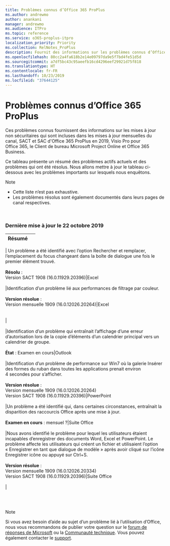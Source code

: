 ```yaml
---
title: Problèmes connus d’Office 365 ProPlus
ms.author: andrewmo
author: anankani
manager: andrewmo
ms.audience: ITPro
ms.topic: reference
ms.service: o365-proplus-itpro
localization_priority: Priority
ms.collection: RelNotes_ProPlus
description: Fournit des informations sur les problèmes connus d’Office 365 ProPlus
ms.openlocfilehash: 80cc2a4fa618b2e14e09797da9e5f7bd4fe51d5d
ms.sourcegitcommit: a7df5bc43c95aeefb16cd4296eef29921d75f818
ms.translationtype: HT
ms.contentlocale: fr-FR
ms.lasthandoff: 10/23/2019
ms.locfileid: "37644125"
---
```

# <a name="office-365-proplus-known-issues"></a>Problèmes connus d’Office 365 ProPlus

Ces problèmes connus fournissent des informations sur les mises à jour non sécuritaires qui sont incluses dans les mises à jour mensuelles du canal, SACT et SAC d'Office 365 ProPlus en 2019, Visio Pro pour Office 365, le Client de bureau Microsoft Project Online et Office 365 Business.

Ce tableau présente un résumé des problèmes actifs actuels et des problèmes qui ont été résolus.  Nous allons mettre à jour le tableau ci-dessous avec les problèmes importants sur lesquels nous enquêtons.

> [!NOTE]
>- Cette liste n’est pas exhaustive.
>- Les problèmes résolus sont également documentés dans leurs pages de canal respectives.

<br>

### <a name="last-updated-october-22-2019"></a>Dernière mise à jour le 22 octobre 2019

|Résumé||
:-------------------------------------------------------------------------------------|:---------------------|
|
Un problème a été identifié avec l’option Rechercher et remplacer, l’emplacement du focus changeant dans la boîte de dialogue une fois le premier élément trouvé. <br><br> **Résolu** : <br> Version SACT 1908 (16.0.11929.20396)|Excel<br><br>
|Identification d’un problème lié aux performances de filtrage par couleur. <br><br> **Version résolue** : <br>Version mensuelle 1909 (16.0.12026.20264)|Excel<br><br> <br>|<br><br>
|Identification d’un problème qui entraînait l’affichage d’une erreur d’autorisation lors de la copie d’éléments d’un calendrier principal vers un calendrier de groupe.<br><br> **État** : Examen en cours|Outlook<br><br>
|Identification d’un problème de performance sur Win7 où la galerie Insérer des formes du ruban dans toutes les applications prenait environ 4 secondes pour s’afficher.<br><br> **Version résolue** : <br>Version mensuelle 1909 (16.0.12026.20264) <br> Version SACT 1908 (16.0.11929.20396)|PowerPoint<br><br>
|Un problème a été identifié qui, dans certaines circonstances, entraînait la disparition des raccourcis Office après une mise à jour.  <br><br> **Examen en cours** : mensuel ?|Suite Office<br><br>
|Nous avons identifié le problème pour lequel les utilisateurs étaient incapables d’enregistrer des documents Word, Excel et PowerPoint.  Le problème affecte les utilisateurs qui créent un fichier et utilisaient l’option « Enregistrer en tant que dialogue de modèle » après avoir cliqué sur l’icône Enregistrer icône ou appuyé sur Ctrl+S.<br><br> **Version résolue** : <br>Version mensuelle 1909 (16.0.12026.20334) <br> Version SACT 1908 (16.0.11929.20396)|Suite Office<br><br>
|



<br>
<br>

> [!NOTE]
> Si vous avez besoin d’aide au sujet d’un problème lié à l’utilisation d’Office, nous vous recommandons de publier votre question sur le [forum de réponses de Microsoft](https://answers.microsoft.com/) ou la [Communauté technique](https://techcommunity.microsoft.com/). Vous pouvez également contacter le [support](https://support.microsoft.com/contactus).
